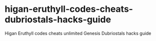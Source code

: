# higan-eruthyll-codes-cheats-dubriostals-hacks-guide
Higan Eruthyll codes cheats unlimited Genesis Dubriostals hacks guide

